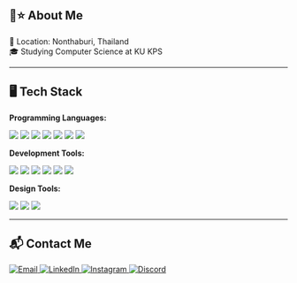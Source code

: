 

## 💜⭐ About Me
🏡 Location: Nonthaburi, Thailand  
🎓 Studying Computer Science at KU KPS  

---

## 🖥️ Tech Stack

**Programming Languages:**  
<p>
  <img src="https://img.shields.io/badge/C-00599C?style=flat-square&logo=c&logoColor=white" />
  <img src="https://img.shields.io/badge/Python-3776AB?style=flat-square&logo=python&logoColor=white" />
  <img src="https://img.shields.io/badge/Java-007396?style=flat-square&logo=java&logoColor=white" />
  <img src="https://img.shields.io/badge/JavaScript-F7DF1E?style=flat-square&logo=javascript&logoColor=black" />
  <img src="https://img.shields.io/badge/SQL-003B57?style=flat-square&logo=postgresql&logoColor=white" />
  <img src="https://img.shields.io/badge/HTML-E34F26?style=flat-square&logo=html5&logoColor=white" />
  <img src="https://img.shields.io/badge/TailwindCSS-38B2AC?style=flat-square&logo=tailwindcss&logoColor=white" />
</p>

**Development Tools:**  
<p>
  <img src="https://img.shields.io/badge/VSCode-007ACC?style=flat-square&logo=visualstudiocode&logoColor=white" />
  <img src="https://img.shields.io/badge/AndroidStudio-3DDC84?style=flat-square&logo=androidstudio&logoColor=white" />
  <img src="https://img.shields.io/badge/Unity-000000?style=flat-square&logo=unity&logoColor=white" />
  <img src="https://img.shields.io/badge/MySQL-4479A1?style=flat-square&logo=mysql&logoColor=white" />
  <img src="https://img.shields.io/badge/Excel-217346?style=flat-square&logo=microsoftexcel&logoColor=white" />
  <img src="https://img.shields.io/badge/Word-2B579A?style=flat-square&logo=microsoftword&logoColor=white" />
</p>

**Design Tools:**  
<p>
  <img src="https://img.shields.io/badge/Figma-F24E1E?style=flat-square&logo=figma&logoColor=white" />
  <img src="https://img.shields.io/badge/Canva-00C4CC?style=flat-square&logo=canva&logoColor=white" />
  <img src="https://img.shields.io/badge/Draw.io-F08705?style=flat-square&logo=diagramsdotnet&logoColor=white" />
</p>


---

## 📬 Contact Me

<a href="mailto:vovdowboonyotha@gmail.com">
  <img src="https://img.shields.io/static/v1?label=&message=Email&style=flat-square&color=D44638" alt="Email" />
</a>
<a href="https://www.linkedin.com/in/vovdow-boonyotha-65b4a12a0" target="_blank">
  <img src="https://img.shields.io/static/v1?label=&message=LinkedIn&style=flat-square&color=0077B5" alt="LinkedIn" />
</a>
<a href="https://instagram.com/vdowduang" target="_blank">
  <img src="https://img.shields.io/static/v1?label=&message=Instagram&style=flat-square&color=E1306C" alt="Instagram" />
</a>
<a href="https://discord.com/users/758645306127548426" target="_blank">
  <img src="https://img.shields.io/static/v1?label=&message=Discord&style=flat-square&color=5865F2" alt="Discord" />
</a>



